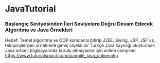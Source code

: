 # JavaTutorial
### Başlangıç Seviyesinden İleri Seviyelere Doğru Devam Edecek Algoritma ve Java Örnekleri

Hedef: Temel algoritma ve OOP konularını bitirip J2EE, Swing, JSP, JSF vs. teknolojilerden örneklerle geniş ölçekli bir  Türkçe Java kaynağı oluşturmak<br/>
Java ortamı bilgisayarında kurulu olmayanlar için online compiler: https://www.tutorialspoint.com/compile_java_online.php
